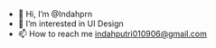 - 👋 Hi, I’m @Indahprn
- 👀 I’m interested in UI Design
- 📫 How to reach me indahputri010906@gmail.com

<!---
Indahprn/Indahprn is a ✨ special ✨ repository because its `README.md` (this file) appears on your GitHub profile.
You can click the Preview link to take a look at your changes.
--->

